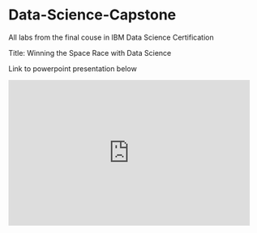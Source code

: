 # Data-Science-Capstone
All labs from the final couse in IBM Data Science Certification 

Title: Winning the Space Race with Data Science

Link to powerpoint presentation below
<iframe src="https://onedrive.live.com/embed?cid=BDE32E52F252A1FD&amp;resid=BDE32E52F252A1FD%21173&amp;authkey=AEyFRue5UFes-gs&amp;em=2&amp;wdAr=1.7777777777777777" width="476px" height="288px" frameborder="0">This is an embedded <a target="_blank" href="https://office.com">Microsoft Office</a> presentation, powered by <a target="_blank" href="https://office.com/webapps">Office</a>.</iframe>
